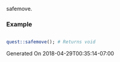 safemove.
### Example

```perl

quest::safemove(); # Returns void
```


Generated On 2018-04-29T00:35:14-07:00